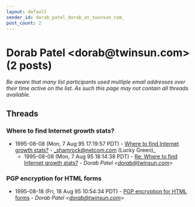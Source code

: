 ```yaml
---
layout: default
sender_id: dorab_patel_dorab_at_twinsun_com_
post_count: 2
---
```


# Dorab Patel <dorab<span>@</span>twinsun.com> (2 posts)

_Be aware that many list participants used multiple email addresses over their time active on the list. As such this page may not contain all threads available._

## Threads

### Where to find Internet growth stats?
+ 1995-08-08 (Mon, 7 Aug 95 17:19:57 PDT) - [Where to find Internet growth stats?](/archive/1995/08/be330c9120ea975a0e4a0f7d88f8d5bc3711c92c20c7d5ab02e7f105fd2f24f7) - _shamrock@netcom.com (Lucky Green)_
  + 1995-08-08 (Mon, 7 Aug 95 18:14:38 PDT) - [Re: Where to find Internet growth stats?](/archive/1995/08/8485e52858297d3c8c6caa752539b2a84116df833dc083c60c6a6a254ae124ad) - _Dorab Patel \<dorab@twinsun.com\>_

### PGP encryption for HTML forms
+ 1995-08-18 (Fri, 18 Aug 95 10:54:34 PDT) - [PGP encryption for HTML forms](/archive/1995/08/aa3d0a7aa9720e62d6c3cb195d1fec0e0cdc0b9f1228bb9837917c6573788b2c) - _Dorab Patel \<dorab@twinsun.com\>_

